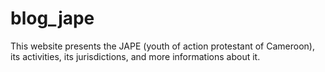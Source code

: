# blog_jape
This website presents the JAPE (youth of action protestant of Cameroon), its activities, its jurisdictions, and more informations about it.
